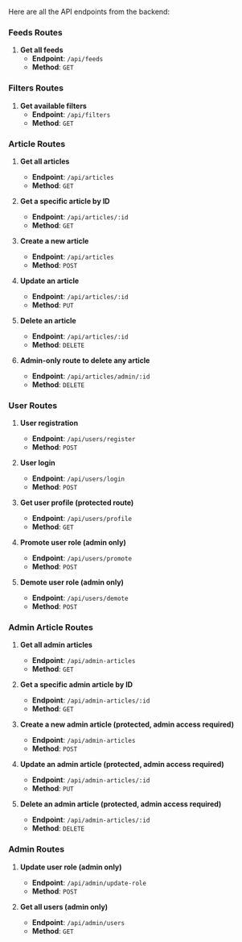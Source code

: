 Here are all the API endpoints from the backend:

### Feeds Routes

1. **Get all feeds**
   - **Endpoint**: `/api/feeds`
   - **Method**: `GET`

### Filters Routes

1. **Get available filters**
   - **Endpoint**: `/api/filters`
   - **Method**: `GET`

### Article Routes

1. **Get all articles**

   - **Endpoint**: `/api/articles`
   - **Method**: `GET`

2. **Get a specific article by ID**

   - **Endpoint**: `/api/articles/:id`
   - **Method**: `GET`

3. **Create a new article**

   - **Endpoint**: `/api/articles`
   - **Method**: `POST`

4. **Update an article**

   - **Endpoint**: `/api/articles/:id`
   - **Method**: `PUT`

5. **Delete an article**

   - **Endpoint**: `/api/articles/:id`
   - **Method**: `DELETE`

6. **Admin-only route to delete any article**
   - **Endpoint**: `/api/articles/admin/:id`
   - **Method**: `DELETE`

### User Routes

1. **User registration**

   - **Endpoint**: `/api/users/register`
   - **Method**: `POST`

2. **User login**

   - **Endpoint**: `/api/users/login`
   - **Method**: `POST`

3. **Get user profile (protected route)**

   - **Endpoint**: `/api/users/profile`
   - **Method**: `GET`

4. **Promote user role (admin only)**

   - **Endpoint**: `/api/users/promote`
   - **Method**: `POST`

5. **Demote user role (admin only)**
   - **Endpoint**: `/api/users/demote`
   - **Method**: `POST`

### Admin Article Routes

1. **Get all admin articles**

   - **Endpoint**: `/api/admin-articles`
   - **Method**: `GET`

2. **Get a specific admin article by ID**

   - **Endpoint**: `/api/admin-articles/:id`
   - **Method**: `GET`

3. **Create a new admin article (protected, admin access required)**

   - **Endpoint**: `/api/admin-articles`
   - **Method**: `POST`

4. **Update an admin article (protected, admin access required)**

   - **Endpoint**: `/api/admin-articles/:id`
   - **Method**: `PUT`

5. **Delete an admin article (protected, admin access required)**
   - **Endpoint**: `/api/admin-articles/:id`
   - **Method**: `DELETE`

### Admin Routes

1. **Update user role (admin only)**

   - **Endpoint**: `/api/admin/update-role`
   - **Method**: `POST`

2. **Get all users (admin only)**
   - **Endpoint**: `/api/admin/users`
   - **Method**: `GET`
